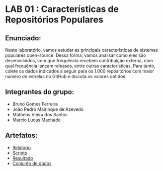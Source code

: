 
# LAB 01 : Características de Repositórios Populares

## Enunciado:

Neste laboratório, vamos estudar as principais características de sistemas populares open-source. Dessa forma, vamos analisar como eles são desenvolvidos, com que frequência recebem contribuição externa, com qual frequência lançam releases, entre outras características. Para tanto, colete os dados indicados a seguir para os 1.000 repositórios com maior número de estrelas no GitHub e discuta os valores obtidos.

## Integrantes do grupo:

* Bruno Gomes Ferreira
* João Pedro Mairinque de Azevedo
* Matheus Vieira dos Santos
* Marcio Lucas Machado

## Artefatos:

* [Relatório](docs/README.md)
* [Scripts](scripts)
* [Resultado](scripts/output_csv_repos/repos.csv)
* [Conjunto de dados](scripts/dataset)
